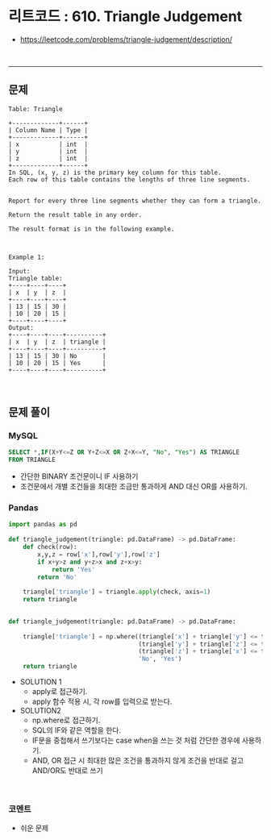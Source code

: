 # 리트코드 : 610. Triangle Judgement
* https://leetcode.com/problems/triangle-judgement/description/
<br>

---

## 문제
```text
Table: Triangle

+-------------+------+
| Column Name | Type |
+-------------+------+
| x           | int  |
| y           | int  |
| z           | int  |
+-------------+------+
In SQL, (x, y, z) is the primary key column for this table.
Each row of this table contains the lengths of three line segments.
 

Report for every three line segments whether they can form a triangle.

Return the result table in any order.

The result format is in the following example.

 

Example 1:

Input: 
Triangle table:
+----+----+----+
| x  | y  | z  |
+----+----+----+
| 13 | 15 | 30 |
| 10 | 20 | 15 |
+----+----+----+
Output: 
+----+----+----+----------+
| x  | y  | z  | triangle |
+----+----+----+----------+
| 13 | 15 | 30 | No       |
| 10 | 20 | 15 | Yes      |
+----+----+----+----------+
```

<br>

## 문제 풀이

### **MySQL**
```SQL
SELECT *,IF(X+Y<=Z OR Y+Z<=X OR Z+X<=Y, "No", "Yes") AS TRIANGLE
FROM TRIANGLE
```

* 간단한 BINARY 조건문이니 IF 사용하기
* 조건문에서 개별 조건들을 최대한 조금만 통과하게 AND 대신 OR를 사용하기.
  
### **Pandas**
```python
import pandas as pd
 
def triangle_judgement(triangle: pd.DataFrame) -> pd.DataFrame:
    def check(row):
        x,y,z = row['x'],row['y'],row['z']
        if x+y>z and y+z>x and z+x>y:
            return 'Yes'
        return 'No'
 
    triangle['triangle'] = triangle.apply(check, axis=1)
    return triangle

 
def triangle_judgement(triangle: pd.DataFrame) -> pd.DataFrame:
 
    triangle['triangle'] = np.where((triangle['x'] + triangle['y'] <= triangle['z']) |
                                    (triangle['y'] + triangle['z'] <= triangle['x']) |
                                    (triangle['z'] + triangle['x'] <= triangle['y']),
                                    'No', 'Yes')
    return triangle
```

* SOLUTION 1
  * apply로 접근하기.
  * apply 함수 적용 시, 각 row를 입력으로 받는다.
* SOLUTION2
  * np.where로 접근하기.
  * SQL의 IF와 같은 역할을 한다.
  * IF문을 중첩해서 쓰기보다는 case when을 쓰는 것 처럼 간단한 경우에 사용하기.
  * AND, OR 접근 시 최대한 많은 조건을 통과하지 않게 조건을 반대로 걸고 AND/OR도 반대로 쓰기
  
<br>

### **코멘트**
* 쉬운 문제
